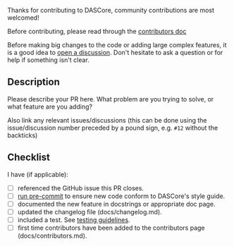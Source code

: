 
Thanks for contributing to DASCore, community contributions are most welcomed!

Before contributing, please read through the [contributors doc](https://dascore.org/contributing/contributing.html)

Before making big changes to the code or adding large complex features, it is a good idea to
[open a discussion](https://github.com/DASDAE/dascore/discussions). Don't hesitate to ask a question or for
help if something isn't clear.

## Description

Please describe your PR here. What problem are you trying to solve, or what feature are you adding?

Also link any relevant issues/discussions (this can be done using the issue/discussion number preceded by a
pound sign, e.g. `#12` without the backticks)

## Checklist

I have (if applicable):

- [ ] referenced the GitHub issue this PR closes.
- [ ] [run pre-commit](https://dascore.org/contributing/style_and_linting.html) to ensure new code conform to DASCore's style guide.
- [ ] documented the new feature in docstrings or appropriate doc page.
- [ ] updated the changelog file (docs/changelog.md).
- [ ] included a test. See [testing guidelines](https://dascore.org/contributing/testing.html).
- [ ] first time contributors have been added to the contributors page (docs/contributors.md).
